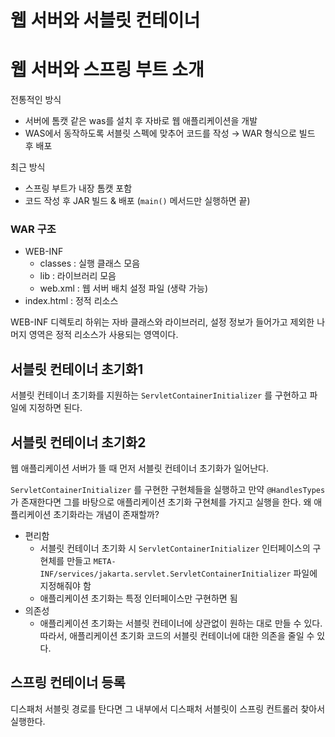 # 웹 서버와 서블릿 컨테이너

# 웹 서버와 스프링 부트 소개

전통적인 방식

- 서버에 톰캣 같은 was를 설치 후 자바로 웹 애플리케이션을 개발
- WAS에서 동작하도록 서블릿 스펙에 맞추어 코드를 작성 → WAR 형식으로 빌드 후 배포

최근 방식

- 스프링 부트가 내장 톰캣 포함
- 코드 작성 후 JAR 빌드 & 배포 (`main()` 메서드만 실행하면 끝)

### WAR 구조

- WEB-INF
  - classes : 실행 클래스 모음
  - lib : 라이브러리 모음
  - web.xml : 웹 서버 배치 설정 파일 (생략 가능)
- index.html : 정적 리소스

WEB-INF 디렉토리 하위는 자바 클래스와 라이브러리, 설정 정보가 들어가고 제외한 나머지 영역은 정적 리소스가 사용되는 영역이다.

## 서블릿 컨테이너 초기화1

서블릿 컨테이너 초기화를 지원하는 `ServletContainerInitializer` 를 구현하고 파일에 지정하면 된다.

## 서블릿 컨테이너 초기화2

웹 애플리케이션 서버가 뜰 때 먼저 서블릿 컨테이너 초기화가 일어난다.

`ServletContainerInitializer` 를 구현한 구현체들을 실행하고 만약 `@HandlesTypes` 가 존재한다면 그를 바탕으로 애플리케이션 초기화 구현체를 가지고 실행을 한다.
왜 애플리케이션 초기화라는 개념이 존재할까?

- 편리함
  - 서블릿 컨테이너 초기화 시 `ServletContainerInitializer` 인터페이스의 구현체를 만들고 `META-INF/services/jakarta.servlet.ServletContainerInitializer` 파일에 지정해줘야 함
  - 애플리케이션 초기화는 특정 인터페이스만 구현하면 됨
- 의존성
  - 애플리케이션 초기화는 서블릿 컨테이너에 상관없이 원하는 대로 만들 수 있다. 따라서, 애플리케이션 초기화 코드의 서블릿 컨테이너에 대한 의존을 줄일 수 있다.

## 스프링 컨테이너 등록

디스패처 서블릿 경로를 탄다면 그 내부에서 디스패처 서블릿이 스프링 컨트롤러 찾아서 실행한다.

